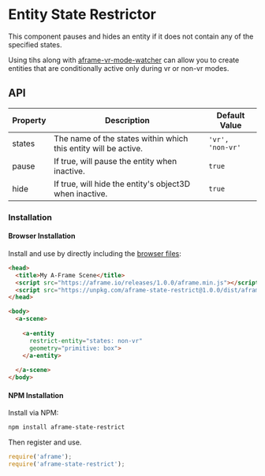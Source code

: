 # Entity State Restrictor

This component pauses and hides an entity if it does not contain any of the specified states.

Using tihs along with [aframe-vr-mode-watcher](https://github.com/Eolu/aframe-vr-mode-watcher) can allow you to create entities that are conditionally active only during vr or non-vr modes.

## API

| Property | Description | Default Value |
| -------- | ----------- | ------------- |
| states | The name of the states within which this entity will be active. | `'vr', 'non-vr'` |
| pause | If true, will pause the entity when inactive.  | `true` |
| hide | If true, will hide the entity's object3D when inactive.  | `true` |

### Installation

#### Browser Installation

Install and use by directly including the [browser files](dist):

```html
<head>
  <title>My A-Frame Scene</title>
  <script src="https://aframe.io/releases/1.0.0/aframe.min.js"></script>
  <script src="https://unpkg.com/aframe-state-restrict@1.0.0/dist/aframe-state-restrict.min.js"></script>
</head>

<body>
  <a-scene>
    
    <a-entity
      restrict-entity="states: non-vr"
      geometry="primitive: box">
    </a-entity>
    
  </a-scene>
</body>
```

#### NPM Installation

Install via NPM:

```bash
npm install aframe-state-restrict
```

Then register and use.

```js
require('aframe');
require('aframe-state-restrict');
```
